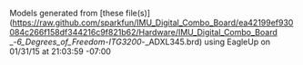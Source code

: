 Models generated from [these file(s)](https://raw.github.com/sparkfun/IMU_Digital_Combo_Board/ea42199ef930084c266f158df344216c9f821b62/Hardware/IMU_Digital_Combo_Board _-_6_Degrees_of_Freedom_-_ITG3200_-_ADXL345.brd) using EagleUp on 01/31/15 at 21:03:59 -07:00
